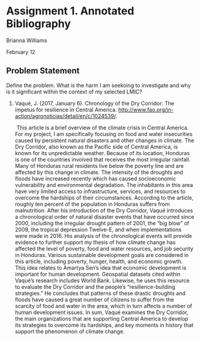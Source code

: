 # Assignment 1. Annotated Bibliography

Brianna Williams

February 12

## Problem Statement

Define the problem. What is the harm I am seekoing to investigate and why is it significant within the context of my selected LMIC?

1. Vaqué, J. (2017, January 6). Chronology of the Dry Corridor: The impetus for resilience in Central America. http://www.fao.org/in-action/agronoticias/detail/en/c/1024539/.

   ​     This article is a brief overview of the climate crisis in Central America. For my project, I am specifically focusing on food and water insecurities caused by persistent natural disasters and other changes in climate. The Dry Corridor, also known as the Pacific side of Central America, is known for its unpredictable weather. Because of its location, Honduras is one of the countries involved that receives the most irregular rainfall. Many of Honduras rural residents live below the poverty line and are affected by this change in climate. The intensity of the droughts and floods have increased recently which has caused socioeconomic vulnerability and environmental degradation. The inhabitants in this area have very limited access to infrastructure, services, and resources to overcome the hardships of their circumstances. According to the article, roughly ten percent of the population in Honduras suffers from malnutrition. After his introduction of the Dry Corridor, Vaqué introduces a chronological order of natural disaster events that have occurred since 2000, including the irregular drought pattern of 2001, the “big blow” of 2009, the tropical depression Twelve-E, and when implementations were made in 2016. His analysis of the chronological events will provide evidence to further support my thesis of how climate change has affected the level of poverty, food and water resources, and job security in Honduras. Various sustainable development goals are considered in this article, including poverty, hunger, health, and economic growth. This idea relates to Amartya Sen’s idea that economic development is important for human development. Geospatial datasets cited within Vaqué’s research includes World Bank. Likewise, he uses this resource to evaluate the Dry Corridor and the people’s “resilience-building strategies.” He concludes that patterns of these drastic droughts and floods have caused a great number of citizens to suffer from the scarcity of food and water in the area, which in turn affects a number of human development issues. In sum, Vaqué examines the Dry Corridor, the main organizations that are supporting Central America to develop its strategies to overcome its hardships, and key moments in history that support the phenomenon of climate change. 

    

